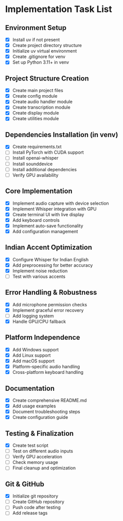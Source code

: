 # Implementation Task List

## Environment Setup
- [x] Install uv if not present
- [x] Create project directory structure
- [x] Initialize uv virtual environment
- [x] Create .gitignore for venv
- [x] Set up Python 3.11+ in venv

## Project Structure Creation
- [x] Create main project files
- [x] Create config module
- [x] Create audio handler module
- [x] Create transcription module
- [x] Create display module
- [x] Create utilities module

## Dependencies Installation (in venv)
- [x] Create requirements.txt
- [ ] Install PyTorch with CUDA support
- [ ] Install openai-whisper
- [ ] Install sounddevice
- [ ] Install additional dependencies
- [ ] Verify GPU availability

## Core Implementation
- [x] Implement audio capture with device selection
- [x] Implement Whisper integration with GPU
- [x] Create terminal UI with live display
- [x] Add keyboard controls
- [x] Implement auto-save functionality
- [x] Add configuration management

## Indian Accent Optimization
- [x] Configure Whisper for Indian English
- [x] Add preprocessing for better accuracy
- [x] Implement noise reduction
- [ ] Test with various accents

## Error Handling & Robustness
- [x] Add microphone permission checks
- [x] Implement graceful error recovery
- [ ] Add logging system
- [x] Handle GPU/CPU fallback

## Platform Independence
- [x] Add Windows support
- [x] Add Linux support
- [x] Add macOS support
- [x] Platform-specific audio handling
- [x] Cross-platform keyboard handling

## Documentation
- [x] Create comprehensive README.md
- [x] Add usage examples
- [x] Document troubleshooting steps
- [x] Create configuration guide

## Testing & Finalization
- [x] Create test script
- [ ] Test on different audio inputs
- [ ] Verify GPU acceleration
- [ ] Check memory usage
- [ ] Final cleanup and optimization

## Git & GitHub
- [x] Initialize git repository
- [ ] Create GitHub repository
- [ ] Push code after testing
- [ ] Add release tags